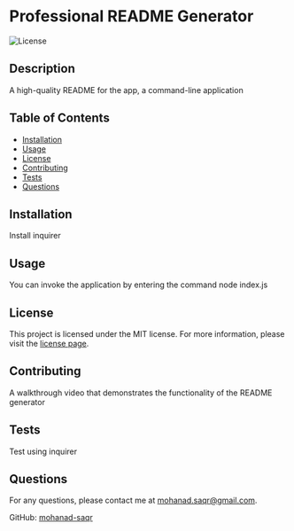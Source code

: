 # Professional README Generator

![License](https://img.shields.io/badge/license-MIT-blue.svg)

## Description

A high-quality README for the app, a command-line application

## Table of Contents

- [Installation](#installation)
- [Usage](#usage)
- [License](#license)
- [Contributing](#contributing)
- [Tests](#tests)
- [Questions](#questions)

## Installation

Install inquirer

## Usage

You can invoke the application by entering the command node index.js

## License
This project is licensed under the MIT license. For more information, please visit the [license page](https://opensource.org/licenses/MIT).

## Contributing

A walkthrough video that demonstrates the functionality of the README generator

## Tests

Test using inquirer

## Questions

For any questions, please contact me at [mohanad.saqr@gmail.com](mailto:mohanad.saqr@gmail.com).

GitHub: [mohanad-saqr](https://github.com/mohanad-saqr)

